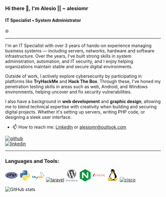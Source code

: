 
### Hi there 👋, I'm Alesio || ~ alesiomr
#### IT Specialist • System Administrator
🌐 

---

I'm an IT Specialist with over 3 years of hands-on experience managing business systems — including servers, networks, hardware and software infrastructure. Over the years, I've built strong skills in system administration, automation, and IT security, and I enjoy helping organizations maintain stable and secure digital environments.

Outside of work, I actively explore cybersecurity by participating in platforms like **TryHackMe** and **Hack The Box**. Through these, I've honed my penetration testing skills in areas such as web, Android, and Windows environments, helping uncover and fix security vulnerabilities.

I also have a background in **web development** and **graphic design**, allowing me to blend technical expertise with creativity when building and securing digital projects. Whether it's setting up servers, writing PHP code, or designing a sleek user interface.




- 📫 How to reach me: [LinkedIn](https://www.linkedin.com/in/alesio-mara-73745a228/) or alesiomr@outlook.com

[<img src='https://cdn.jsdelivr.net/npm/simple-icons@3.0.1/icons/github.svg' alt='github' height='40'>](https://github.com/alesiomr)  
[<img src='https://cdn.jsdelivr.net/npm/simple-icons@3.0.1/icons/linkedin.svg' alt='linkedin' height='40'>](https://www.linkedin.com/in/alesio-mara-73745a228/)

---

<h3 align="left">Languages and Tools:</h3>
<p align="left">
  <a href="https://www.php.net/" target="_blank"><img src="https://raw.githubusercontent.com/devicons/devicon/master/icons/php/php-original.svg" alt="php" width="40" height="40"/></a>
  <a href="https://www.python.org" target="_blank"><img src="https://raw.githubusercontent.com/devicons/devicon/master/icons/python/python-original.svg" alt="python" width="40" height="40"/></a>
  <a href="https://www.mysql.com/" target="_blank"><img src="https://raw.githubusercontent.com/devicons/devicon/master/icons/mysql/mysql-original-wordmark.svg" alt="mysql" width="40" height="40"/></a>
  <a href="https://laravel.com/" target="_blank"><img src="https://cdn4.iconfinder.com/data/icons/logos-3/256/laravel-512.png" alt="laravel" width="40" height="40"/></a>
  <a href="https://wordpress.org/" target="_blank"><img src="https://raw.githubusercontent.com/devicons/devicon/master/icons/wordpress/wordpress-original.svg" alt="wordpress" width="40" height="40"/></a>
  <a href="https://nginx.org/" target="_blank"><img src="https://raw.githubusercontent.com/devicons/devicon/master/icons/nginx/nginx-original.svg" alt="nginx" width="40" height="40"/></a>
  <a href="https://httpd.apache.org/" target="_blank"><img src="https://raw.githubusercontent.com/devicons/devicon/master/icons/apache/apache-original-wordmark.svg" alt="apache" width="40" height="40"/></a>
  <a href="https://www.linux.org/" target="_blank"><img src="https://raw.githubusercontent.com/devicons/devicon/master/icons/linux/linux-original.svg" alt="linux" width="40" height="40"/></a>
  <a href="https://www.cisco.com/" target="_blank"><img src="https://cdn4.iconfinder.com/data/icons/flat-brand-logo-2/512/cisco-256.png" alt="cisco" width="40" height="40"/></a>
</p>

![GitHub stats](https://github-readme-stats.vercel.app/api?username=alesiomr&show_icons=true)  


